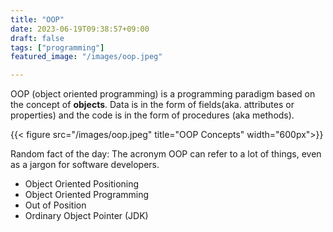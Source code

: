 ```yaml
---
title: "OOP"
date: 2023-06-19T09:38:57+09:00
draft: false
tags: ["programming"]
featured_image: "/images/oop.jpeg"

---
```


OOP (object oriented programming) is a programming paradigm based on the concept of **objects**. Data is in the form of fields(aka. attributes or properties) and the code is in the form of procedures (aka methods).


{{< figure src="/images/oop.jpeg" title="OOP Concepts" width="600px">}}


Random fact of the day: The acronym OOP can refer to a lot of things, even as a jargon for software developers. 
-	Object Oriented Positioning
-	Object Oriented Programming
-	Out of Position
-	Ordinary Object Pointer (JDK)

